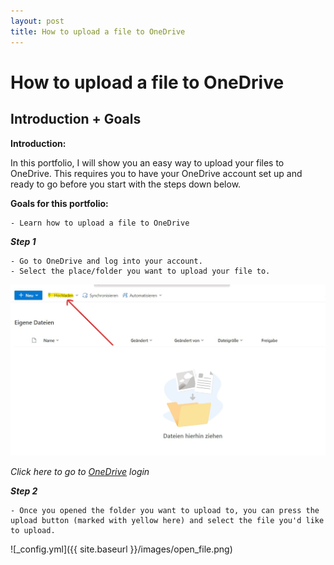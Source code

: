 ```yaml
---
layout: post
title: How to upload a file to OneDrive
---
```



# How to upload a file to OneDrive


## Introduction + Goals

**Introduction:**

In this portfolio, I will show you an easy way to upload your files to OneDrive. This requires you to have your OneDrive account set up and ready to go before you start with the steps down below.

**Goals for this portfolio:**

    - Learn how to upload a file to OneDrive
    

***Step 1***

    - Go to OneDrive and log into your account.
    - Select the place/folder you want to upload your file to.
    
![_config.yml](https://github.com/mnaray/mnaray.github.io/blob/master/images/hochladen.png)
    
*Click here to go to [OneDrive](https://onedrive.live.com/about/de-de/signin/) login*


***Step 2***

    - Once you opened the folder you want to upload to, you can press the upload button (marked with yellow here) and select the file you'd like to upload.
    
![_config.yml]({{ site.baseurl }}/images/open_file.png)



